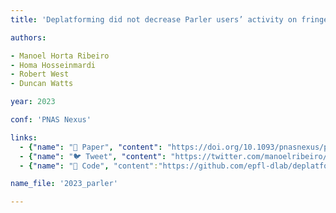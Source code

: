 ```yaml
---
title: 'Deplatforming did not decrease Parler users’ activity on fringe social media'

authors:

- Manoel Horta Ribeiro
- Homa Hosseinmardi
- Robert West
- Duncan Watts

year: 2023

conf: 'PNAS Nexus'

links:
  - {"name": "📜 Paper", "content": "https://doi.org/10.1093/pnasnexus/pgad035"}
  - {"name": "🐦 Tweet", "content": "https://twitter.com/manoelribeiro/status/1638189439095648258"}
  - {"name": "🔗️ Code", "content":"https://github.com/epfl-dlab/deplatforming-parler"}

name_file: '2023_parler'

---
```



